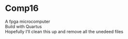 # Comp16
A fpga microcomputer <br />
Build with Quartus <br />
Hopefully I'll clean this up and remove all the unedeed files <br />

